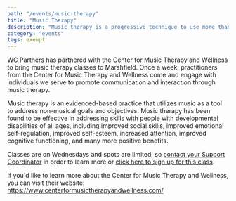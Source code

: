 ```yaml
---
path: "/events/music-therapy"
title: "Music Therapy"
description: "Music therapy is a progressive technique to use more than words for communication and interaction with others. Through the use of music, individuals are able to communicate with those around them in a new way. Classes are offered through Center for Music Therapy and Wellness."
category: "events"
tags: exempt
---
```


WC Partners has partnered with the Center for Music Therapy and Wellness to bring music therapy classes to Marshfield. Once a week, practitioners from the Center for Music Therapy and Wellness come and engage with individuals we serve to promote communication and interaction through music therapy.

Music therapy is an evidenced-based practice that utilizes music as a tool to address non-musical goals and objectives. Music therapy has been found to be effective in addressing skills with people with developmental disabilities of all ages, including improved social skills, improved emotional self-regulation, improved self-esteem, increased attention, improved cognitive functioning, and many more positive benefits.

Classes are on Wednesdays and spots are limited, so [contact your Support Coordinator](/sc-contact/) in order to learn more or [click here to sign up for this class](/events/sign-up).

If you'd like to learn more about the Center for Music Therapy and Wellness, you can visit their website: https://www.centerformusictherapyandwellness.com/
